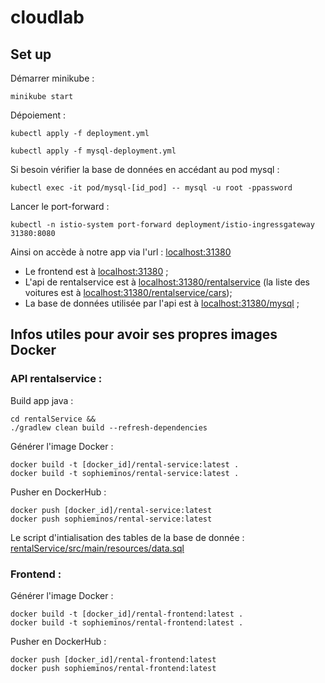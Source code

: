 # cloudlab

## Set up
Démarrer minikube :
```
minikube start
```
Dépoiement :
```
kubectl apply -f deployment.yml  
```  
```
kubectl apply -f mysql-deployment.yml
```

Si besoin vérifier la base de données en accédant au pod mysql :
```
kubectl exec -it pod/mysql-[id_pod] -- mysql -u root -ppassword
```

Lancer le port-forward :
```
kubectl -n istio-system port-forward deployment/istio-ingressgateway 31380:8080
```
Ainsi on accède à notre app via l'url : [localhost:31380](localhost:31380)

- Le frontend est à [localhost:31380](localhost:31380) ;
- L'api de rentalservice est à [localhost:31380/rentalservice](localhost:31380/rentalservice) (la liste des voitures est à [localhost:31380/rentalservice/cars](localhost:31380/rentalservice/cars));
- La base de données utilisée par l'api est à [localhost:31380/mysql](localhost:31380/mysql) ;


## Infos utiles pour avoir ses propres images Docker
### API rentalservice :
Build app java :
```
cd rentalService &&
./gradlew clean build --refresh-dependencies
```
Générer l'image Docker :
```
docker build -t [docker_id]/rental-service:latest .
docker build -t sophieminos/rental-service:latest .
```
Pusher en DockerHub :
```
docker push [docker_id]/rental-service:latest
docker push sophieminos/rental-service:latest
```
Le script d'intialisation des tables de la base de donnée :
[rentalService/src/main/resources/data.sql](rentalService/src/main/resources/data.sql)

### Frontend :
Générer l'image Docker :
```
docker build -t [docker_id]/rental-frontend:latest .
docker build -t sophieminos/rental-frontend:latest .
```
Pusher en DockerHub :
```
docker push [docker_id]/rental-frontend:latest
docker push sophieminos/rental-frontend:latest
```


